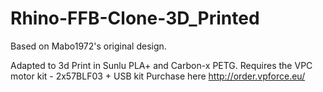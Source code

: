 # Rhino-FFB-Clone-3D_Printed
Based on Mabo1972's original design.

Adapted to 3d Print in Sunlu PLA+ and Carbon-x PETG.
Requires the VPC motor kit - 2x57BLF03 + USB kit
Purchase here http://order.vpforce.eu/
